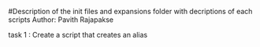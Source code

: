 #Description of the init files and expansions folder with decriptions of each scripts
Author:  Pavith Rajapakse

task 1 : Create a script that creates an alias


